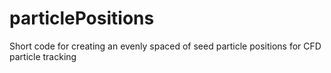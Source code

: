 # particlePositions
Short code for creating an evenly spaced of seed particle positions for CFD particle tracking

